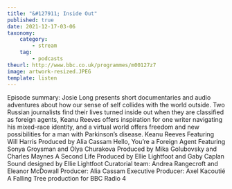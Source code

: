 ```yaml
---
title: "&#127911; Inside Out"
published: true
date: 2021-12-17-03-06
taxonomy:
    category:
        - stream
    tag:
        - podcasts
theurl: http://www.bbc.co.uk/programmes/m00127z7
image: artwork-resized.JPEG
template: listen
---
```


Episode summary: Josie Long presents short documentaries and audio adventures about how our sense of self collides with the world outside. Two Russian journalists find their lives turned inside out when they are classified as foreign agents, Keanu Reeves offers inspiration for one writer navigating his mixed-race identity, and a virtual world offers freedom and new possibilities for a man with Parkinson&rsquo;s disease. Keanu Reeves Featuring Will Harris Produced by Alia Cassam Hello, You&rsquo;re a Foreign Agent Featuring Sonya Groysman and Olya Churakova Produced by Mika Golubovsky and Charles Maynes A Second Life Produced by Ellie Lightfoot and Gaby Caplan Sound designed by Ellie Lightfoot Curatorial team: Andrea Rangecroft and Eleanor McDowall Producer: Alia Cassam Executive Producer: Axel Kacouti&eacute; A Falling Tree production for BBC Radio 4
